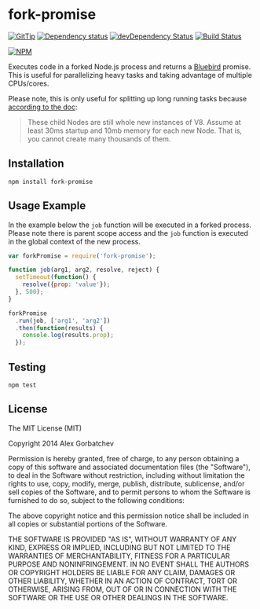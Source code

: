 # fork-promise

[![GitTip](http://img.shields.io/gittip/alexgorbatchev.svg?style=flat)](https://www.gittip.com/alexgorbatchev/)
[![Dependency status](http://img.shields.io/david/alexgorbatchev/fork-promise.svg?style=flat)](https://david-dm.org/alexgorbatchev/fork-promise)
[![devDependency Status](http://img.shields.io/dev/alexgorbatchev/fork-promise.svg?style=flat)](https://david-dm.org/alexgorbatchev/fork-promise#info=devDependencies)
[![Build Status](http://img.shields.io/alexgorbatchev/fork-promise.svg?style=flat&branch=master)](https://travis-ci.org/alexgorbatchev/fork-promise)

[![NPM](https://nodei.co/npm/fork-promise.svg?style=flat)](https://npmjs.org/package/fork-promise)

Executes code in a forked Node.js process and returns a [Bluebird](https://github.com/petkaantonov/bluebird) promise. This is useful for parallelizing heavy tasks and taking advantage of multiple CPUs/cores.

Please note, this is only useful for splitting up long running tasks because [according to the doc](http://nodejs.org/api/child_process.html#child_process_child_process_fork_modulepath_args_options):

> These child Nodes are still whole new instances of V8. Assume at least 30ms startup and 10mb memory for each new Node. That is, you cannot create many thousands of them.

## Installation

    npm install fork-promise

## Usage Example

In the example below the `job` function will be executed in a forked process. Please note there is parent scope access and the `job` function is executed in the global context of the new process.

```javascript
var forkPromise = require('fork-promise');

function job(arg1, arg2, resolve, reject) {
  setTimeout(function() {
    resolve({prop: 'value'});
  }, 500);
}

forkPromise
  .run(job, ['arg1', 'arg2'])
  .then(function(results) {
    console.log(results.prop);
  });
```

## Testing

    npm test

## License

The MIT License (MIT)

Copyright 2014 Alex Gorbatchev

Permission is hereby granted, free of charge, to any person obtaining a copy
of this software and associated documentation files (the "Software"), to deal
in the Software without restriction, including without limitation the rights
to use, copy, modify, merge, publish, distribute, sublicense, and/or sell
copies of the Software, and to permit persons to whom the Software is
furnished to do so, subject to the following conditions:

The above copyright notice and this permission notice shall be included in
all copies or substantial portions of the Software.

THE SOFTWARE IS PROVIDED "AS IS", WITHOUT WARRANTY OF ANY KIND, EXPRESS OR
IMPLIED, INCLUDING BUT NOT LIMITED TO THE WARRANTIES OF MERCHANTABILITY,
FITNESS FOR A PARTICULAR PURPOSE AND NONINFRINGEMENT. IN NO EVENT SHALL THE
AUTHORS OR COPYRIGHT HOLDERS BE LIABLE FOR ANY CLAIM, DAMAGES OR OTHER
LIABILITY, WHETHER IN AN ACTION OF CONTRACT, TORT OR OTHERWISE, ARISING FROM,
OUT OF OR IN CONNECTION WITH THE SOFTWARE OR THE USE OR OTHER DEALINGS IN
THE SOFTWARE.
